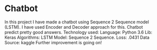 # Chatbot
In this project I have made a chatbot using Sequence 2 Sequence model (LSTM).
I have used Encoder and Decoder approach for this.
Chatbot predict pretty good answers.
Technology used:
 Language: Python 3.6 
 Lib: Keras
 Algorithms: LSTM
 Model: Sequence 2 Sequence.
Loss: .0431 
Data Source: kaggle
Further improvement is going on!


